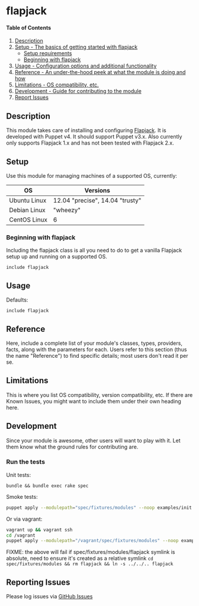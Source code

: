 # flapjack

#### Table of Contents

1. [Description](#description)
2. [Setup - The basics of getting started with flapjack](#setup)
    * [Setup requirements](#setup-requirements)
    * [Beginning with flapjack](#beginning-with-flapjack)
3. [Usage - Configuration options and additional functionality](#usage)
4. [Reference - An under-the-hood peek at what the module is doing and how](#reference)
5. [Limitations - OS compatibility, etc.](#limitations)
6. [Development - Guide for contributing to the module](#development)
6. [Report Issues](#reporting-issues)


## Description

This module takes care of installing and configuring [Flapjack](http://flapjack.io/). It is developed with Puppet v4. It should support Puppet v3.x. Also currently only supports Flapjack 1.x and has not been tested with Flapjack 2.x.

## Setup

Use this module for managing machines of a supported OS, currently:

| OS  | Versions |
| --- | -------- |
| Ubuntu Linux | 12.04 "precise", 14.04 "trusty" |
| Debian Linux | "wheezy" |
| CentOS Linux | 6 |

### Beginning with flapjack

Including the flapjack class is all you need to do to get a vanilla Flapjack setup up and running on a supported OS.

```puppet
include flapjack
```

## Usage

Defaults:

```puppet
include flapjack
```

## Reference

Here, include a complete list of your module's classes, types, providers, facts, along with the parameters for each. Users refer to this section (thus the name "Reference") to find specific details; most users don't read it per se.

## Limitations

This is where you list OS compatibility, version compatibility, etc. If there are Known Issues, you might want to include them under their own heading here.

## Development

Since your module is awesome, other users will want to play with it. Let them know what the ground rules for contributing are.

### Run the tests

Unit tests:

```
bundle && bundle exec rake spec
```

Smoke tests:
```bash
puppet apply --modulepath="spec/fixtures/modules" --noop examples/init.pp
```

Or via vagrant:
```bash
vagrant up && vagrant ssh
cd /vagrant
puppet apply --modulepath="/vagrant/spec/fixtures/modules" --noop examples/init.pp
```
FIXME: the above will fail if spec/fixtures/modules/flapjack symlink is absolute, need to ensure it's created as a relative symlink `cd spec/fixtures/modules && rm flapjack && ln -s ../../.. flapjack`

## Reporting Issues

Please log issues via [GitHub Issues](https://github.com/flapjack/puppet-flapjack/issues)
